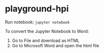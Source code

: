 # playground-hpi

Run notebook: `jupyter notebook` 

To convert the Jupyter Notebook to Word:
1. Go to File and download as HTML
2. Go to Microsoft Word and open the html file